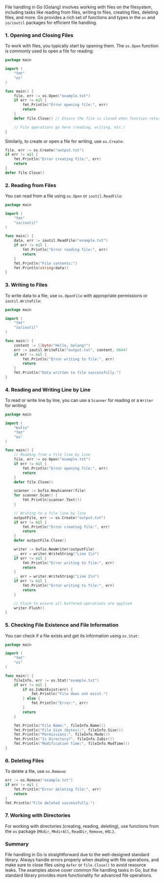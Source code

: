 File handling in Go (Golang) involves working with files on the filesystem, including tasks like reading from files, writing to files, creating files, deleting files, and more. Go provides a rich set of functions and types in the `os` and `io/ioutil` packages for efficient file handling.

### 1. Opening and Closing Files

To work with files, you typically start by opening them. The `os.Open` function is commonly used to open a file for reading:

```go
package main

import (
    "fmt"
    "os"
)

func main() {
    file, err := os.Open("example.txt")
    if err != nil {
        fmt.Println("Error opening file:", err)
        return
    }
    defer file.Close() // Ensure the file is closed when function returns

    // File operations go here (reading, writing, etc.)
}
```

Similarly, to create or open a file for writing, use `os.Create`:

```go
file, err := os.Create("output.txt")
if err != nil {
    fmt.Println("Error creating file:", err)
    return
}
defer file.Close()
```

### 2. Reading from Files

You can read from a file using `os.Open` or `ioutil.ReadFile`:

```go
package main

import (
    "fmt"
    "io/ioutil"
)

func main() {
    data, err := ioutil.ReadFile("example.txt")
    if err != nil {
        fmt.Println("Error reading file:", err)
        return
    }
    fmt.Println("File contents:")
    fmt.Println(string(data))
}
```

### 3. Writing to Files

To write data to a file, use `os.OpenFile` with appropriate permissions or `ioutil.WriteFile`:

```go
package main

import (
    "fmt"
    "io/ioutil"
)

func main() {
    content := []byte("Hello, Golang!")
    err := ioutil.WriteFile("output.txt", content, 0644)
    if err != nil {
        fmt.Println("Error writing to file:", err)
        return
    }
    fmt.Println("Data written to file successfully.")
}
```

### 4. Reading and Writing Line by Line

To read or write line by line, you can use a `Scanner` for reading or a `Writer` for writing:

```go
package main

import (
    "bufio"
    "fmt"
    "os"
)

func main() {
    // Reading from a file line by line
    file, err := os.Open("example.txt")
    if err != nil {
        fmt.Println("Error opening file:", err)
        return
    }
    defer file.Close()

    scanner := bufio.NewScanner(file)
    for scanner.Scan() {
        fmt.Println(scanner.Text())
    }

    // Writing to a file line by line
    outputFile, err := os.Create("output.txt")
    if err != nil {
        fmt.Println("Error creating file:", err)
        return
    }
    defer outputFile.Close()

    writer := bufio.NewWriter(outputFile)
    _, err = writer.WriteString("Line 1\n")
    if err != nil {
        fmt.Println("Error writing to file:", err)
        return
    }
    _, err = writer.WriteString("Line 2\n")
    if err != nil {
        fmt.Println("Error writing to file:", err)
        return
    }

    // Flush to ensure all buffered operations are applied
    writer.Flush()
}
```

### 5. Checking File Existence and File Information

You can check if a file exists and get its information using `os.Stat`:

```go
package main

import (
    "fmt"
    "os"
)

func main() {
    fileInfo, err := os.Stat("example.txt")
    if err != nil {
        if os.IsNotExist(err) {
            fmt.Println("File does not exist.")
        } else {
            fmt.Println("Error:", err)
        }
        return
    }

    fmt.Println("File Name:", fileInfo.Name())
    fmt.Println("File Size (bytes):", fileInfo.Size())
    fmt.Println("Permissions:", fileInfo.Mode())
    fmt.Println("Is Directory?", fileInfo.IsDir())
    fmt.Println("Modification Time:", fileInfo.ModTime())
}
```

### 6. Deleting Files

To delete a file, use `os.Remove`:

```go
err := os.Remove("example.txt")
if err != nil {
    fmt.Println("Error deleting file:", err)
    return
}
fmt.Println("File deleted successfully.")
```

### 7. Working with Directories

For working with directories (creating, reading, deleting), use functions from the `os` package (`Mkdir`, `MkdirAll`, `ReadDir`, `Remove`, etc.).

### Summary

File handling in Go is straightforward due to the well-designed standard library. Always handle errors properly when dealing with file operations, and make sure to close files using `defer` or `file.Close()` to avoid resource leaks. The examples above cover common file handling tasks in Go, but the standard library provides more functionality for advanced file operations.
